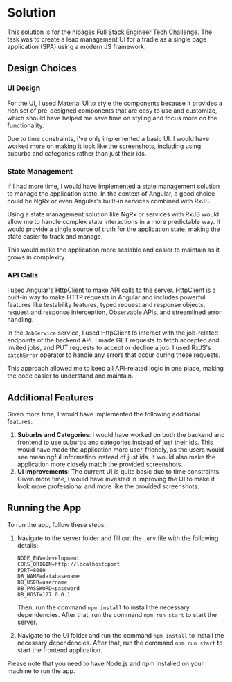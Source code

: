 # Solution

This solution is for the hipages Full Stack Engineer Tech Challenge. The task was to create a lead management UI for a tradie as a single page application (SPA) using a modern JS framework.

## Design Choices

### UI Design

For the UI, I used Material UI to style the components because it provides a rich set of pre-designed components that are easy to use and customize, which should have helped me save time on styling and focus more on the functionality.

Due to time constraints, I've only implemented a basic UI. I would have worked more on making it look like the screenshots, including using suburbs and categories rather than just their ids.

### State Management

If I had more time, I would have implemented a state management solution to manage the application state. In the context of Angular, a good choice could be NgRx or even Angular's built-in services combined with RxJS.

Using a state management solution like NgRx or services with RxJS would allow me to handle complex state interactions in a more predictable way. It would provide a single source of truth for the application state, making the state easier to track and manage.

This would make the application more scalable and easier to maintain as it grows in complexity.

### API Calls

I used Angular's HttpClient to make API calls to the server. HttpClient is a built-in way to make HTTP requests in Angular and includes powerful features like testability features, typed request and response objects, request and response interception, Observable APIs, and streamlined error handling.

In the `JobService` service, I used HttpClient to interact with the job-related endpoints of the backend API. I made GET requests to fetch accepted and invited jobs, and PUT requests to accept or decline a job. I used RxJS's `catchError` operator to handle any errors that occur during these requests.

This approach allowed me to keep all API-related logic in one place, making the code easier to understand and maintain.

## Additional Features

Given more time, I would have implemented the following additional features:

1. **Suburbs and Categories**: I would have worked on both the backend and frontend to use suburbs and categories instead of just their ids. This would have made the application more user-friendly, as the users would see meaningful information instead of just ids. It would also make the application more closely match the provided screenshots.
2. **UI Improvements**: The current UI is quite basic due to time constraints. Given more time, I would have invested in improving the UI to make it look more professional and more like the provided screenshots.

## Running the App

To run the app, follow these steps:

1. Navigate to the server folder and fill out the `.env` file with the following details:
    ```properties
    NODE_ENV=development
    CORS_ORIGIN=http://localhost:port
    PORT=8080
    DB_NAME=databasename
    DB_USER=username
    DB_PASSWORD=password
    DB_HOST=127.0.0.1
    ```
    Then, run the command `npm install` to install the necessary dependencies. After that, run the command `npm run start` to start the server.

2. Navigate to the UI folder and run the command `npm install` to install the necessary dependencies. After that, run the command `npm run start` to start the frontend application.

Please note that you need to have Node.js and npm installed on your machine to run the app.
